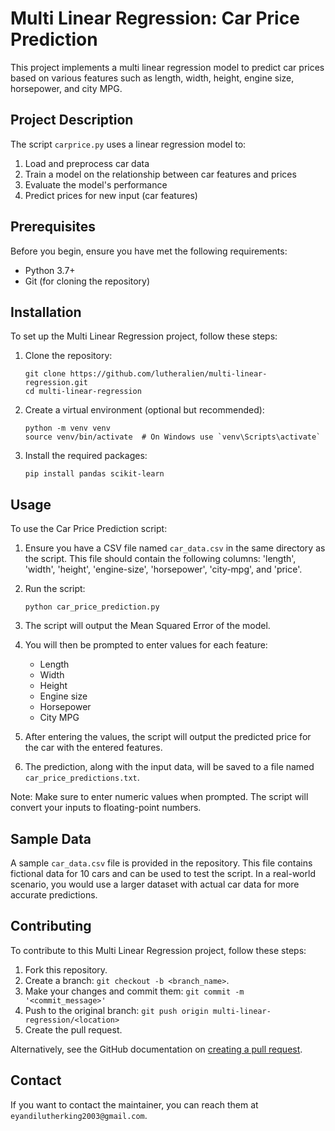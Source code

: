 # Multi Linear Regression: Car Price Prediction

This project implements a multi linear regression model to predict car prices based on various features such as length, width, height, engine size, horsepower, and city MPG.

## Project Description

The script `carprice.py` uses a linear regression model to:
1. Load and preprocess car data
2. Train a model on the relationship between car features and prices
3. Evaluate the model's performance
4. Predict prices for new input (car features)

## Prerequisites

Before you begin, ensure you have met the following requirements:
* Python 3.7+
* Git (for cloning the repository)

## Installation

To set up the Multi Linear Regression project, follow these steps:

1. Clone the repository:
   ```
   git clone https://github.com/lutheralien/multi-linear-regression.git
   cd multi-linear-regression
   ```

2. Create a virtual environment (optional but recommended):
   ```
   python -m venv venv
   source venv/bin/activate  # On Windows use `venv\Scripts\activate`
   ```

3. Install the required packages:
   ```
   pip install pandas scikit-learn
   ```

## Usage

To use the Car Price Prediction script:

1. Ensure you have a CSV file named `car_data.csv` in the same directory as the script. This file should contain the following columns: 'length', 'width', 'height', 'engine-size', 'horsepower', 'city-mpg', and 'price'.

2. Run the script:
   ```
   python car_price_prediction.py
   ```

3. The script will output the Mean Squared Error of the model.

4. You will then be prompted to enter values for each feature:
   - Length
   - Width
   - Height
   - Engine size
   - Horsepower
   - City MPG

5. After entering the values, the script will output the predicted price for the car with the entered features.

6. The prediction, along with the input data, will be saved to a file named `car_price_predictions.txt`.

Note: Make sure to enter numeric values when prompted. The script will convert your inputs to floating-point numbers.

## Sample Data

A sample `car_data.csv` file is provided in the repository. This file contains fictional data for 10 cars and can be used to test the script. In a real-world scenario, you would use a larger dataset with actual car data for more accurate predictions.

## Contributing

To contribute to this Multi Linear Regression project, follow these steps:

1. Fork this repository.
2. Create a branch: `git checkout -b <branch_name>`.
3. Make your changes and commit them: `git commit -m '<commit_message>'`
4. Push to the original branch: `git push origin multi-linear-regression/<location>`
5. Create the pull request.

Alternatively, see the GitHub documentation on [creating a pull request](https://help.github.com/articles/creating-a-pull-request/).

## Contact

If you want to contact the maintainer, you can reach them at `eyandilutherking2003@gmail.com`.
